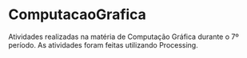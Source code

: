 # ComputacaoGrafica
Atividades realizadas na matéria de Computação Gráfica durante o 7º período. As atividades foram feitas utilizando Processing.
